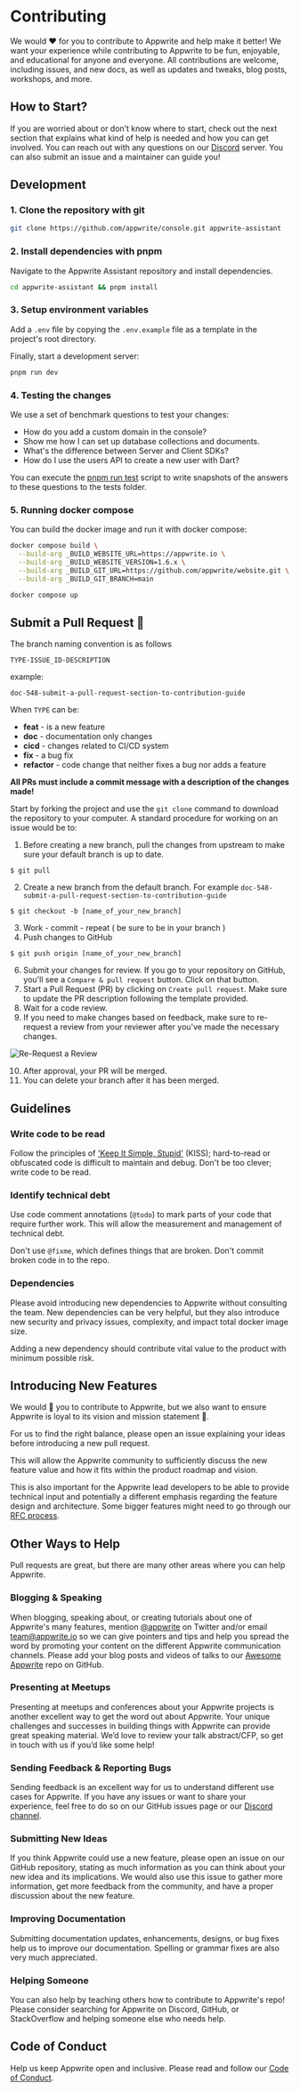 # Contributing

We would ❤️ for you to contribute to Appwrite and help make it better! We want your experience while contributing to Appwrite to be fun, enjoyable, and educational for anyone and everyone. All contributions are welcome, including issues, and new docs, as well as updates and tweaks, blog posts, workshops, and more.

## How to Start?

If you are worried about or don’t know where to start, check out the next section that explains what kind of help is needed and how you can get involved. You can reach out with any questions on our [Discord](https://appwrite.io/discord) server. You can also submit an issue and a maintainer can guide you!

## Development

### 1. Clone the repository with git

```bash
git clone https://github.com/appwrite/console.git appwrite-assistant
```

### 2. Install dependencies with pnpm

Navigate to the Appwrite Assistant repository and install dependencies.

```bash
cd appwrite-assistant && pnpm install
```

### 3. Setup environment variables

Add a `.env` file by copying the `.env.example` file as a template in the project's root directory.

Finally, start a development server:

```bash
pnpm run dev
```

### 4. Testing the changes

We use a set of benchmark questions to test your changes:

- How do you add a custom domain in the console?
- Show me how I can set up database collections and documents.
- What's the difference between Server and Client SDKs?
- How do I use the users API to create a new user with Dart?

You can execute the [pnpm run test](./scripts/test-prompts.js) script to write snapshots of the answers to these questions to the tests folder.

### 5. Running docker compose

You can build the docker image and run it with docker compose:

```bash
docker compose build \
  --build-arg _BUILD_WEBSITE_URL=https://appwrite.io \
  --build-arg _BUILD_WEBSITE_VERSION=1.6.x \
  --build-arg _BUILD_GIT_URL=https://github.com/appwrite/website.git \
  --build-arg _BUILD_GIT_BRANCH=main

docker compose up
```

## Submit a Pull Request 🚀

The branch naming convention is as follows

`TYPE-ISSUE_ID-DESCRIPTION`

example:

```
doc-548-submit-a-pull-request-section-to-contribution-guide
```

When `TYPE` can be:

- **feat** - is a new feature
- **doc** - documentation only changes
- **cicd** - changes related to CI/CD system
- **fix** - a bug fix
- **refactor** - code change that neither fixes a bug nor adds a feature

**All PRs must include a commit message with a description of the changes made!**

Start by forking the project and use the `git clone` command to download the repository to your computer. A standard procedure for working on an issue would be to:

1. Before creating a new branch, pull the changes from upstream to make sure your default branch is up to date.

```
$ git pull
```

2. Create a new branch from the default branch. For example `doc-548-submit-a-pull-request-section-to-contribution-guide`

```
$ git checkout -b [name_of_your_new_branch]
```

3. Work - commit - repeat ( be sure to be in your branch )
4. Push changes to GitHub

```
$ git push origin [name_of_your_new_branch]
```

6. Submit your changes for review. If you go to your repository on GitHub, you'll see a `Compare & pull request` button. Click on that button.
7. Start a Pull Request (PR) by clicking on `Create pull request`. Make sure to update the PR description following the template provided.
8. Wait for a code review.
9. If you need to make changes based on feedback, make sure to re-request a review from your reviewer after you've made the necessary changes.

![Re-Request a Review](https://docs.github.com/assets/cb-4714/images/help/pull_requests/request-re-review.png)

10. After approval, your PR will be merged.
11. You can delete your branch after it has been merged.

## Guidelines

### Write code to be read

Follow the principles of ['Keep It Simple, Stupid'](http://en.wikipedia.org/wiki/KISS_principle) (KISS); hard-to-read or obfuscated code is difficult to maintain and debug. Don't be too clever; write code to be read.

### Identify technical debt

Use code comment annotations (`@todo`) to mark parts of your code that require further work. This will allow the measurement and management of technical debt.

Don't use `@fixme`, which defines things that are broken. Don't commit broken code in to the repo.

### Dependencies

Please avoid introducing new dependencies to Appwrite without consulting the team. New dependencies can be very helpful, but they also introduce new security and privacy issues, complexity, and impact total docker image size.

Adding a new dependency should contribute vital value to the product with minimum possible risk.

## Introducing New Features

We would 💖 you to contribute to Appwrite, but we also want to ensure Appwrite is loyal to its vision and mission statement 🙏.

For us to find the right balance, please open an issue explaining your ideas before introducing a new pull request.

This will allow the Appwrite community to sufficiently discuss the new feature value and how it fits within the product roadmap and vision.

This is also important for the Appwrite lead developers to be able to provide technical input and potentially a different emphasis regarding the feature design and architecture. Some bigger features might need to go through our [RFC process](https://github.com/appwrite/rfc).

## Other Ways to Help

Pull requests are great, but there are many other areas where you can help Appwrite.

### Blogging & Speaking

When blogging, speaking about, or creating tutorials about one of Appwrite's many features, mention [@appwrite](https://twitter.com/appwrite) on Twitter and/or email [team@appwrite.io](mailto:team@appwrite.io) so we can give pointers and tips and help you spread the word by promoting your content on the different Appwrite communication channels. Please add your blog posts and videos of talks to our [Awesome Appwrite](https://github.com/appwrite/awesome-appwrite) repo on GitHub.

### Presenting at Meetups

Presenting at meetups and conferences about your Appwrite projects is another excellent way to get the word out about Appwrite. Your unique challenges and successes in building things with Appwrite can provide great speaking material. We’d love to review your talk abstract/CFP, so get in touch with us if you’d like some help!

### Sending Feedback & Reporting Bugs

Sending feedback is an excellent way for us to understand different use cases for Appwrite. If you have any issues or want to share your experience, feel free to do so on our GitHub issues page or our [Discord channel](https://discord.gg/GSeTUeA).

### Submitting New Ideas

If you think Appwrite could use a new feature, please open an issue on our GitHub repository, stating as much information as you can think about your new idea and its implications. We would also use this issue to gather more information, get more feedback from the community, and have a proper discussion about the new feature.

### Improving Documentation

Submitting documentation updates, enhancements, designs, or bug fixes help us to improve our documentation. Spelling or grammar fixes are also very much appreciated.

### Helping Someone

You can also help by teaching others how to contribute to Appwrite's repo! Please consider searching for Appwrite on Discord, GitHub, or StackOverflow and helping someone else who needs help.

## Code of Conduct

Help us keep Appwrite open and inclusive. Please read and follow our [Code of Conduct](https://github.com/appwrite/.github/blob/main/CODE_OF_CONDUCT.md).
